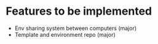 # Features to be implemented

- Env sharing system between computers (major)
- Template and environment repo (major)

